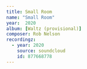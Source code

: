 ```yaml
---
title: Small Room
name: "Small Room"
year:  2020
album: [Waltz (provisional)]
composer: Rob Nelson
recordingz:
  - year: 2020
    source: soundcloud
    id: 877668778
---
```

